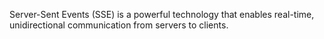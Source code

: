 Server-Sent Events (SSE) is a powerful technology that enables real-time, unidirectional communication from servers to clients.


